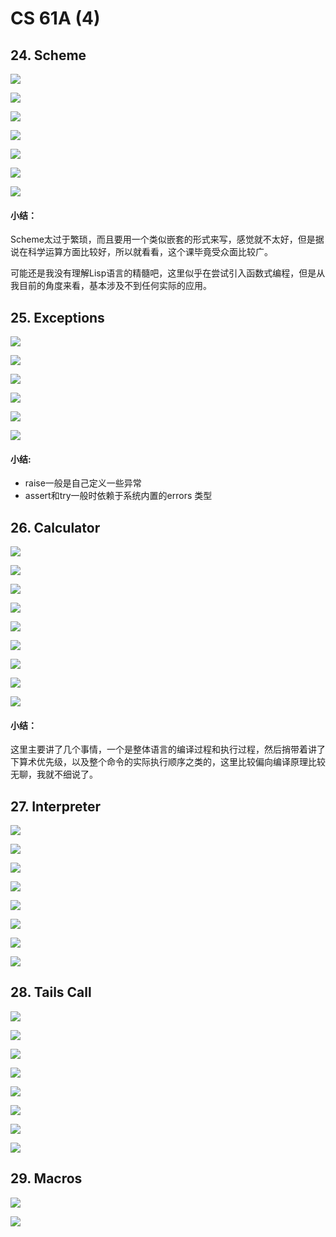 # CS 61A \(4\)

## 24. Scheme

![](../../.gitbook/assets/screen-shot-2018-11-22-at-3.20.00-pm.png)

![](../../.gitbook/assets/screen-shot-2018-11-22-at-3.20.18-pm.png)

![](../../.gitbook/assets/screen-shot-2018-11-22-at-3.20.56-pm.png)

![](../../.gitbook/assets/screen-shot-2018-11-22-at-3.21.15-pm.png)

![](../../.gitbook/assets/screen-shot-2018-11-22-at-3.21.33-pm.png)

![](../../.gitbook/assets/screen-shot-2018-11-22-at-3.21.48-pm.png)

![](../../.gitbook/assets/screen-shot-2018-11-22-at-3.22.01-pm.png)

#### 小结：

Scheme太过于繁琐，而且要用一个类似嵌套的形式来写，感觉就不太好，但是据说在科学运算方面比较好，所以就看看，这个课毕竟受众面比较广。

可能还是我没有理解Lisp语言的精髓吧，这里似乎在尝试引入函数式编程，但是从我目前的角度来看，基本涉及不到任何实际的应用。

## 25. Exceptions

![](../../.gitbook/assets/screen-shot-2018-11-22-at-3.26.36-pm.png)

![](../../.gitbook/assets/screen-shot-2018-11-22-at-3.26.49-pm.png)

![](../../.gitbook/assets/screen-shot-2018-11-22-at-3.27.01-pm.png)

![](../../.gitbook/assets/screen-shot-2018-11-22-at-3.27.14-pm.png)

![](../../.gitbook/assets/screen-shot-2018-11-22-at-3.27.25-pm.png)

![](../../.gitbook/assets/screen-shot-2018-11-22-at-3.27.40-pm.png)

#### 小结:

* raise一般是自己定义一些异常
* assert和try一般时依赖于系统内置的errors 类型

## 26. Calculator

![](../../.gitbook/assets/screen-shot-2018-11-22-at-3.30.40-pm.png)

![](../../.gitbook/assets/screen-shot-2018-11-22-at-3.31.16-pm.png)

![](../../.gitbook/assets/screen-shot-2018-11-22-at-3.32.01-pm.png)

![](../../.gitbook/assets/screen-shot-2018-11-22-at-3.32.14-pm.png)

![](../../.gitbook/assets/screen-shot-2018-11-22-at-3.32.24-pm.png)

![](../../.gitbook/assets/screen-shot-2018-11-22-at-3.32.36-pm.png)

![](../../.gitbook/assets/screen-shot-2018-11-22-at-3.32.48-pm.png)

![](../../.gitbook/assets/screen-shot-2018-11-22-at-3.32.59-pm.png)

![](../../.gitbook/assets/screen-shot-2018-11-22-at-3.33.12-pm.png)

#### 小结：

这里主要讲了几个事情，一个是整体语言的编译过程和执行过程，然后捎带着讲了下算术优先级，以及整个命令的实际执行顺序之类的，这里比较偏向编译原理比较无聊，我就不细说了。

## 27. Interpreter

![](../../.gitbook/assets/screen-shot-2018-11-22-at-3.36.36-pm.png)

![](../../.gitbook/assets/screen-shot-2018-11-22-at-3.36.45-pm.png)

![](../../.gitbook/assets/screen-shot-2018-11-22-at-3.37.21-pm.png)

![](../../.gitbook/assets/screen-shot-2018-11-22-at-3.37.36-pm.png)

![](../../.gitbook/assets/screen-shot-2018-11-22-at-3.37.52-pm.png)

![](../../.gitbook/assets/screen-shot-2018-11-22-at-3.38.08-pm.png)

![](../../.gitbook/assets/screen-shot-2018-11-22-at-3.38.28-pm.png)

![](../../.gitbook/assets/screen-shot-2018-11-22-at-3.38.39-pm.png)

## 28. Tails Call

![](../../.gitbook/assets/screen-shot-2018-11-22-at-3.39.52-pm.png)

![](../../.gitbook/assets/screen-shot-2018-11-22-at-3.40.01-pm%20%281%29.png)

![](../../.gitbook/assets/screen-shot-2018-11-22-at-3.40.38-pm.png)

![](../../.gitbook/assets/screen-shot-2018-11-22-at-3.40.47-pm.png)

![](../../.gitbook/assets/screen-shot-2018-11-22-at-3.41.00-pm.png)

![](../../.gitbook/assets/screen-shot-2018-11-22-at-3.41.45-pm.png)

![](../../.gitbook/assets/screen-shot-2018-11-22-at-3.42.08-pm%20%281%29.png)

![](../../.gitbook/assets/screen-shot-2018-11-22-at-3.42.43-pm.png)

## 29. Macros

![](../../.gitbook/assets/screen-shot-2018-11-22-at-3.43.23-pm.png)

![](../../.gitbook/assets/screen-shot-2018-11-22-at-3.43.54-pm.png)



